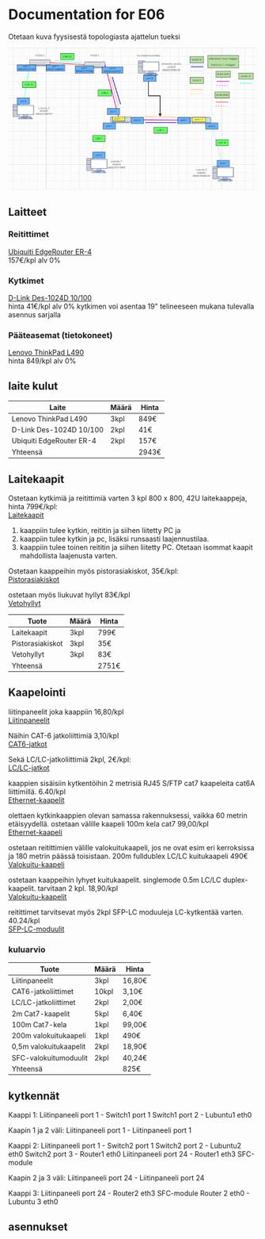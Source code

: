 # Documentation for E06

Otetaan kuva fyysisestä topologiasta ajattelun tueksi

![fyysinen topo](./E05/fyysinentopo.png)

## Laitteet

### Reitittimet

<a href="https://www.dustin.fi/product/5011057959/edgerouter-er-4">Ubiquiti EdgeRouter ER-4</a> </br>
157€/kpl alv 0%

### Kytkimet

<a href="https://www.dustin.fi/product/5010047383/des-1024d-10100-kytkin-24-porttinen">D-Link Des-1024D 10/100</a> </br>
hinta 41€/kpl alv 0% kytkimen voi asentaa 19" telineeseen mukana tulevalla asennus sarjalla

### Pääteasemat (tietokoneet)

<a href="https://www.dustin.fi/product/5011176390/thinkpad-l490">Lenovo ThinkPad L490</a> </br> hinta 849/kpl alv 0%

## laite kulut

<table>
<thead>
<tr>
<th>Laite</th>
<th>Määrä</th>
<th>Hinta</th>
</tr>
</thead>
<tbody>
<tr>
<td>Lenovo ThinkPad L490</td>
<td>3kpl</td>
<td>849€</td>
</tr>
<tr>
<td>D-Link Des-1024D 10/100</td>
<td>2kpl</td>
<td>41€</td>
</tr>
<tr>
<td>Ubiquiti EdgeRouter ER-4</td>
<td>2kpl</td>
<td>157€</td>
</tr>
<tr>
<td>Yhteensä</td>
<td></td>
<td>2943€</td>
</tr>
</tbody>
</table>

## Laitekaapit

Ostetaan kytkimiä ja reitittimiä varten 3 kpl 800 x 800, 42U laitekaappeja, hinta 799€/kpl: 
</br>
<a href="https://www.perel.fi/tuote/v88222412/itk-4288-lk2/it-kaappi-42u-l800-s800-lasiovi/89113199/1">Laitekaapit</a>

1. kaappiin tulee kytkin, reititin ja siihen liitetty PC ja
2. kaappiin tulee kytkin ja pc, lisäksi runsaasti laajennustilaa.
3. kaappiin tulee toinen reititin ja siihen liitetty PC. Otetaan isommat kaapit mahdollista laajenusta varten.

Ostetaan kaappeihin myös pistorasiakiskot, 35€/kpl:
</br>
<a href="https://www.perel.fi/tuote/v5957806/p3-300-009/pistorasiakisko-19-9-rasiaa-3m/89113199/1">Pistorasiakiskot</a>

ostetaan myös liukuvat hyllyt 83€/kpl
</br>
<a href="https://www.perel.fi/tuotteet/44357869/19-vetohylly-2u-20-kg-etureunakiinnitys">Vetohyllyt</a>

<table>
<thead>
<tr>
<th>Tuote</th>
<th>Määrä</th>
<th>Hinta</th>
</tr>
</thead>
<tbody>
<tr>
<td>Laitekaapit</td>
<td>3kpl</td>
<td>799€</td>
</tr>
<tr>
<td>Pistorasiakiskot</td>
<td>3kpl</td>
<td>35€</td>
</tr>
<tr>
<td>Vetohyllyt</td>
<td>3kpl</td>
<td>83€</td>
</tr>
<tr>
<td>Yhteensä</td>
<td></td>
<td>2751€</td>
</tr>
</tbody>
</table>

## Kaapelointi

liitinpaneelit joka kaappiin 16,80/kpl
</br>
<a href="https://www.starelec.fi/product_info.php?cPath=97_798_2024&amp;products_id=25645">Liitinpaneelit</a>

Näihin CAT-6 jatkoliittimiä 3,10/kpl
</br>
<a href="https://www.starelec.fi/product_info.php?products_id=28872">CAT6-jatkot</a>

Sekä LC/LC-jatkoliittimiä 2kpl, 2€/kpl:
</br>
<a href="https://www.starelec.fi/product_info.php?products_id=28014">LC/LC-jatkot</a>

kaappien sisäisiin kytkentöihin 2 metrisiä RJ45 S/FTP cat7 kaapeleita cat6A liittimillä. 6.40/kpl
</br>
<a href="https://www.satshop.fi/rj45-s-ftp-cat7-ethernet-cable-2m.html">Ethernet-kaapelit</a>

olettaen kytkinkaappien olevan samassa rakennuksessi, vaikka 60 metrin etäisyydellä. ostetaan välille kaapeli 100m kela cat7 99,00/kpl
</br>
<a href="https://www.satshop.fi/tp-70c.html">Ethernet-kaapeli</a>

ostetaan reitittimien välille valokuitukaapeli, jos ne ovat esim eri kerroksissa ja 180 metrin päässä toisistaan. 200m fulldublex LC/LC kuitukaapeli 490€ </br> <a href="https://www.avecom.fi/tuote/avecom-fulldublex-lclc-kuitukaapeli-200m/">Valokuitu-kaapeli</a>

ostetaan kaappeihin lyhyet kuitukaapelit. singlemode 0.5m LC/LC duplex-kaapelit. tarvitaan 2 kpl. 18,90/kpl </br> <a href="https://www.multitronic.fi/fi/products/1238506/deltaco-kuitukaapeli-lc---lc--duplex--singlemode-os2--0-5m">Valokuitu-kaapelit</a>

reitittimet tarvitsevat myös 2kpl SFP-LC moduuleja LC-kytkentää varten. 40.24/kpl </br> <a href="https://www.verkkokauppa.com/fi/product/11568/frchh/Datolink-1000M-BIDI-20-km-SFP-lahetin-vastaanotin-moduuli?list=OZCYkRZPgMDZlvBEMqUoDNQiL09socjMqeMb9VvyI5vlR9v">SFP-LC-moduulit</a>

### kuluarvio

<table>
<thead>
<tr>
<th>Tuote</th>
<th>Määrä</th>
<th>Hinta</th>
</tr>
</thead>
<tbody>
<tr>
<td>Liitinpaneelit</td>
<td>3kpl</td>
<td>16,80€</td>
</tr>
<tr>
<td>CAT6-jatkoliittimet</td>
<td>10kpl</td>
<td>3,10€</td>
</tr>
<tr>
<td>LC/LC-jatkoliittimet</td>
<td>2kpl</td>
<td>2,00€</td>
</tr>
<tr>
<td>2m Cat7-kaapelit</td>
<td>5kpl</td>
<td>6,40€</td>
</tr>
<tr>
<td>100m Cat7-kela</td>
<td>1kpl</td>
<td>99,00€</td>
</tr>
<tr>
<td>200m valokuitukaapeli</td>
<td>1kpl</td>
<td>490€</td>
</tr>
<tr>
<td>0,5m valokuitukaapelit</td>
<td>2kpl</td>
<td>18,90€</td>
</tr>
<tr>
<td>SFC-valokuitumoduulit</td>
<td>2kpl</td>
<td>40,24€</td>
</tr>
<tr>
<td>Yhteensä</td>
<td></td>
<td>825€</td>
</tr>
</tbody>
</table>

## kytkennät

Kaappi 1:
Liitinpaneeli port 1 - Switch1 port 1
Switch1 port 2 - Lubuntu1 eth0

Kaapin 1 ja 2 väli:
Liitinpaneeli port 1 - Liitinpaneeli port 1

Kaappi 2:
Liitinpaneeli port 1 - Switch2 port 1
Switch2 port 2 - Lubuntu2 eth0
Switch2 port 3 - Router1 eth0
Liitinpaneeli port 24 - Router1 eth3 SFC-module

Kaapin 2 ja 3 väli:
Liitinpaneeli port 24 - Liitinpaneeli port 24

Kaappi 3:
Liitinpaneeli port 24 - Router2 eth3 SFC-module
Router 2 eth0 - Lubuntu 3 eth0

## asennukset

